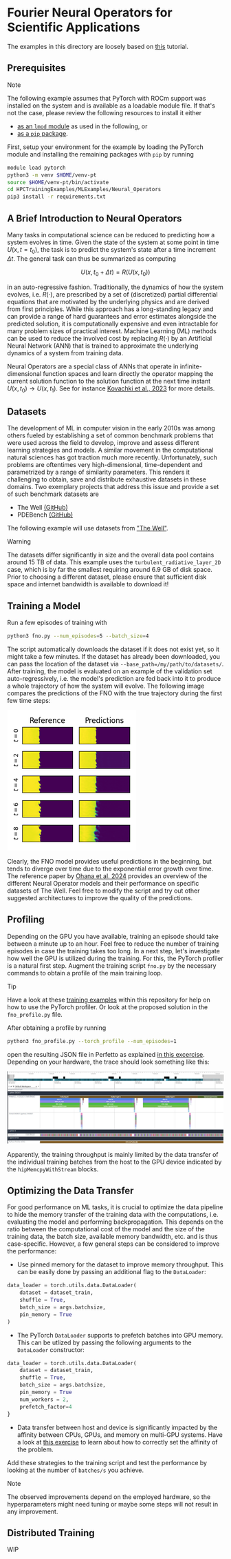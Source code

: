 # Fourier Neural Operators for Scientific Applications

The examples in this directory are loosely based on [this](https://github.com/PolymathicAI/the_well/blob/master/docs/tutorials/dataset.ipynb) tutorial.

## Prerequisites

> [!NOTE]
> The following example assumes that PyTorch with ROCm support was installed on the system and is available as a loadable module file.
> If that's not the case, please review the following resources to install it either
> - [as an `lmod` module](https://github.com/amd/HPCTrainingDock/blob/main/extras/scripts/pytorch_setup.sh) as used in the following, or
> - [as a `pip` package](https://github.com/marikurz-amd/HPCTrainingExamples-Test/tree/main/MLExamples).

First, setup your environment for the example by loading the PyTorch module and installing the remaining packages with `pip` by running
```bash
module load pytorch
python3 -m venv $HOME/venv-pt
source $HOME/venv-pt/bin/activate
cd HPCTrainingExamples/MLExamples/Neural_Operators
pip3 install -r requirements.txt
```

## A Brief Introduction to Neural Operators
Many tasks in computational science can be reduced to predicting how a system evolves in time.
Given the state of the system at some point in time $U(x,t=t_0)$, the task is to predict the system's state after a time increment $\Delta t$.
The general task can thus be summarized as computing
```math
U(x,t_0+\Delta t) = R\left(U(x,t_0)\right)
```
in an auto-regressive fashion.
Traditionally, the dynamics of how the system evolves, i.e. $R(\cdot)$, are prescribed by a set of (discretized) partial differential equations that are motivated by the underlying physics and are derived from first principles.
While this approach has a long-standing legacy and can provide a range of hard guarantees and error estimates alongside the predicted solution, it is computationally expensive and even intractable for many problem sizes of practical interest.
Machine Learning (ML) methods can be used to reduce the involved cost by replacing $R(\cdot)$ by an Artificial Neural Network (ANN) that is trained to approximate the underlying dynamics of a system from training data.

Neural Operators are a special class of ANNs that operate in infinite-dimensional function spaces and learn directly the operator mapping the current solution function to the solution function at the next time instant $U(x,t_0) \rightarrow U(x,t_1)$.
See for instance [Kovachki et al., 2023](https://www.jmlr.org/papers/volume24/21-1524/21-1524.pdf) for more details.

## Datasets
The development of ML in computer vision in the early 2010s was among others fueled by establishing a set of common benchmark problems that were used across the field to develop, improve and assess different learning strategies and models.
A similar movement in the computational natural sciences has got traction much more recently.
Unfortunately, such problems are oftentimes very high-dimensional, time-dependent and parametrized by a range of similarity parameters.
This renders it challenging to obtain, save and distribute exhaustive datasets in these domains.
Two exemplary projects that address this issue and provide a set of such benchmark datasets are
- The Well [(GitHub)](https://github.com/PolymathicAI/the_well)
- PDEBench [(GitHub)](https://github.com/pdebench/PDEBench)

The following example will use datasets from ["The Well"](https://github.com/PolymathicAI/the_well).

> [!WARNING]
> The datasets differ significantly in size and the overall data pool contains around 15 TB of data.
> This example uses the `turbulent_radiative_layer_2D` case, which is by far the smallest requiring around 6.9 GB of disk space.
> Prior to choosing a different dataset, please ensure that sufficient disk space and internet bandwidth is available to download it!

## Training a Model
Run a few episodes of training with
```bash
python3 fno.py --num_episodes=5 --batch_size=4
```
The script automatically downloads the dataset if it does not exist yet, so it might take a few minutes.
If the dataset has already been downloaded, you can pass the location of the dataset via `--base_path=/my/path/to/datasets/`. 
After training, the model is evaluated on an example of the validation set auto-regressively, i.e. the model's prediction are fed back into it to produce a whole trajectory of how the system will evolve.
The following image compares the predictions of the FNO with the true trajectory during the first few time steps:

![Comparisons of the reference data and model predictions for an entire time-series.](images/FNO_predictions.png)

Clearly, the FNO model provides useful predictions in the beginning, but tends to diverge over time due to the exponential error growth over time.
The reference paper by [Ohana et al. 2024](https://proceedings.neurips.cc/paper_files/paper/2024/file/4f9a5acd91ac76569f2fe291b1f4772b-Paper-Datasets_and_Benchmarks_Track.pdf) provides an overview of the different Neural Operator models and their performance on specific datasets of The Well.
Feel free to modify the script and try out other suggested architectures to improve the quality of the predictions.

## Profiling
Depending on the GPU you have available, training an episode should take between a minute up to an hour.
Feel free to reduce the number of training episodes in case the training takes too long.
In a next step, let's investigate how well the GPU is utilized during the training.
For this, the PyTorch profiler is a natural first step.
Augment the training script `fno.py` by the necessary commands to obtain a profile of the main training loop.

> [!TIP]
> Have a look at these [training examples](https://github.com/amd/HPCTrainingExamples/tree/main/MLExamples/PyTorch_Profiling) within this repository for help on how to use the PyTorch profiler.
> Or look at the proposed solution in the `fno_profile.py` file.

After obtaining a profile by running
````bash
python3 fno_profile.py --torch_profile --num_episodes=1
````
open the resulting JSON file in Perfetto as explained [in this excercise](ttps://github.com/amd/HPCTrainingExamples/tree/main/MLExamples/PyTorch_Profiling/torch-profiler).
Depending on your hardware, the trace should look something like this:

![Screenshot of profile output of the model training opened in Perfetto.](images/FNO_profile.jpg)

Apparently, the training throughput is mainly limited by the data transfer of the individual training batches from the host to the GPU device indicated by the `hipMemcpyWithStream` blocks.

## Optimizing the Data Transfer
For good performance on ML tasks, it is crucial to optimize the data pipeline to hide the memory transfer of the training data with the computations, i.e. evaluating the model and performing backpropagation.
This depends on the ratio between the computational cost of the model and the size of the training data, the batch size, available memory bandwidth, etc. and is thus case-specific.
However, a few general steps can be considered to improve the performance:
- Use pinned memory for the dataset to improve memory throughput.
  This can be easily done by passing an additional flag to the `DataLoader`:
```python
data_loader = torch.utils.data.DataLoader(
    dataset = dataset_train,
    shuffle = True,
    batch_size = args.batchsize,
    pin_memory = True
)
``` 
- The PyTorch `DataLoader` supports to prefetch batches into GPU memory.
  This can be utlized by passing the following arguments to the `DataLoader` constructor:
```python
data_loader = torch.utils.data.DataLoader(
    dataset = dataset_train,
    shuffle = True,
    batch_size = args.batchsize,
    pin_memory = True
    num_workers = 2,
    prefetch_factor=4
}
```
- Data transfer between host and device is significantly impacted by the affinity between CPUs, GPUs, and memory on multi-GPU systems.
  Have a look at [this exercise](https://github.com/amd/HPCTrainingExamples/tree/main/Affinity) to learn about how to correctly set the affinity of the problem.

Add these strategies to the training script and test the performance by looking at the number of `batches/s` you achieve.
> [!NOTE]
> The observed improvements depend on the employed hardware, so the hyperparameters might need tuning or maybe some steps will not result in any improvement.

## Distributed Training
WIP
